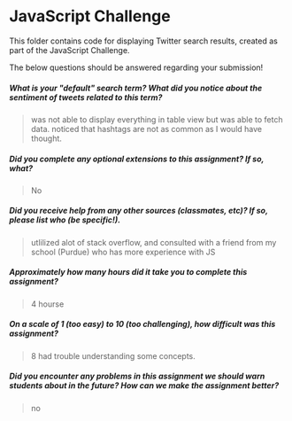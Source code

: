 # JavaScript Challenge

This folder contains code for displaying Twitter search results, created as part of the JavaScript Challenge.

The below questions should be answered regarding your submission!

##### What is your "default" search term? What did you notice about the sentiment of tweets related to this term? #####
> was not able to display everything in table view but was able to fetch data. noticed that hashtags are not as common as I would have thought. 


##### Did you complete any optional extensions to this assignment? If so, what? #####
> No


##### Did you receive help from any other sources (classmates, etc)? If so, please list who (be specific!). #####
> utlilized alot of stack overflow, and consulted with a friend from my school (Purdue) who has more experience with JS


##### Approximately how many hours did it take you to complete this assignment? #####
> 4 hourse


##### On a scale of 1 (too easy) to 10 (too challenging), how difficult was this assignment? #####
> 8 had trouble understanding some concepts.


##### Did you encounter any problems in this assignment we should warn students about in the future? How can we make the assignment better? #####
> no
